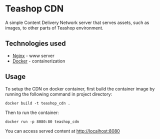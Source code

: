 # Teashop CDN

A simple Content Delivery Network server that serves assets, such as images, to other parts of Teashop environment.

## Technologies used
- [Nginx](https://www.nginx.com/) - www server
- [Docker](https://www.docker.com/) - containerization

## Usage

To setup the CDN on docker container, first build the container image by running the following command in project directory:

```
docker build -t teashop_cdn .
```

Then to run the container:

```
docker run -p 8080:80 teashop_cdn
```

You can access served content at [http://localhost:8080](http://localhost:8080)
